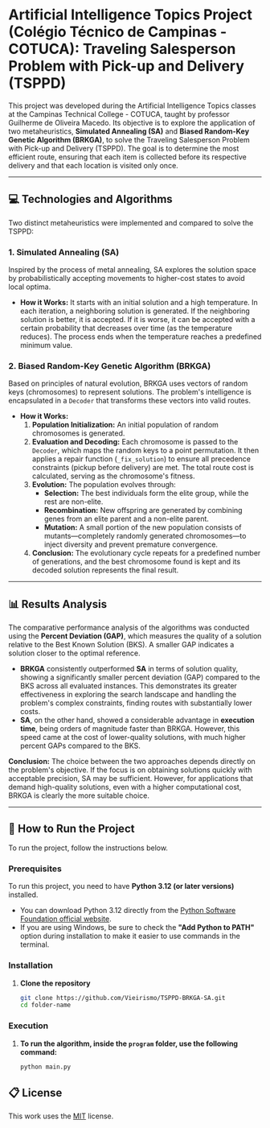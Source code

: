 # Artificial Intelligence Topics Project (Colégio Técnico de Campinas - COTUCA): Traveling Salesperson Problem with Pick-up and Delivery (TSPPD)

This project was developed during the Artificial Intelligence Topics classes at the Campinas Technical College - COTUCA, taught by professor Guilherme de Oliveira Macedo. Its objective is to explore the application of two metaheuristics, **Simulated Annealing (SA)** and **Biased Random-Key Genetic Algorithm (BRKGA)**, to solve the Traveling Salesperson Problem with Pick-up and Delivery (TSPPD). The goal is to determine the most efficient route, ensuring that each item is collected before its respective delivery and that each location is visited only once.

---

## 💻 Technologies and Algorithms

Two distinct metaheuristics were implemented and compared to solve the TSPPD:

### 1. Simulated Annealing (SA)

Inspired by the process of metal annealing, SA explores the solution space by probabilistically accepting movements to higher-cost states to avoid local optima.

* **How it Works:** It starts with an initial solution and a high temperature. In each iteration, a neighboring solution is generated. If the neighboring solution is better, it is accepted. If it is worse, it can be accepted with a certain probability that decreases over time (as the temperature reduces). The process ends when the temperature reaches a predefined minimum value.

### 2. Biased Random-Key Genetic Algorithm (BRKGA)

Based on principles of natural evolution, BRKGA uses vectors of random keys (chromosomes) to represent solutions. The problem's intelligence is encapsulated in a `Decoder` that transforms these vectors into valid routes.

* **How it Works:**
    1.  **Population Initialization:** An initial population of random chromosomes is generated.
    2.  **Evaluation and Decoding:** Each chromosome is passed to the `Decoder`, which maps the random keys to a point permutation. It then applies a repair function (`_fix_solution`) to ensure all precedence constraints (pickup before delivery) are met. The total route cost is calculated, serving as the chromosome's fitness.
    3.  **Evolution:** The population evolves through:
        * **Selection:** The best individuals form the elite group, while the rest are non-elite.
        * **Recombination:** New offspring are generated by combining genes from an elite parent and a non-elite parent.
        * **Mutation:** A small portion of the new population consists of mutants—completely randomly generated chromosomes—to inject diversity and prevent premature convergence.
    4.  **Conclusion:** The evolutionary cycle repeats for a predefined number of generations, and the best chromosome found is kept and its decoded solution represents the final result.

---

## 📊 Results Analysis

The comparative performance analysis of the algorithms was conducted using the **Percent Deviation (GAP)**, which measures the quality of a solution relative to the Best Known Solution (BKS). A smaller GAP indicates a solution closer to the optimal reference.

* **BRKGA** consistently outperformed **SA** in terms of solution quality, showing a significantly smaller percent deviation (GAP) compared to the BKS across all evaluated instances. This demonstrates its greater effectiveness in exploring the search landscape and handling the problem's complex constraints, finding routes with substantially lower costs.
* **SA**, on the other hand, showed a considerable advantage in **execution time**, being orders of magnitude faster than BRKGA. However, this speed came at the cost of lower-quality solutions, with much higher percent GAPs compared to the BKS.

**Conclusion:** The choice between the two approaches depends directly on the problem's objective. If the focus is on obtaining solutions quickly with acceptable precision, SA may be sufficient. However, for applications that demand high-quality solutions, even with a higher computational cost, BRKGA is clearly the more suitable choice.

---

## 🚀 How to Run the Project

To run the project, follow the instructions below.

### Prerequisites

To run this project, you need to have **Python 3.12 (or later versions)** installed.

* You can download Python 3.12 directly from the [Python Software Foundation official website](https://www.python.org/downloads/).
* If you are using Windows, be sure to check the **"Add Python to PATH"** option during installation to make it easier to use commands in the terminal.

### Installation

1.  **Clone the repository**
    ```bash
    git clone https://github.com/Vieirismo/TSPPD-BRKGA-SA.git
    cd folder-name
    ```
### Execution

1. **To run the algorithm, inside the `program` folder, use the following command:**
    ```bash
    python main.py
    ```

## 📋 License

This work uses the [MIT](https://opensource.org/license/mit) license.